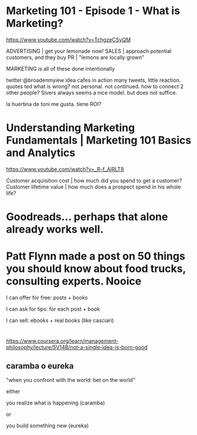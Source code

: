 # Marketing 101 - Episode 1 - What is Marketing?
https://www.youtube.com/watch?v=TchgzeCSyQM

ADVERTISING | get your lemonade now!
SALES | approach potential customers, and they buy
PR | "lemons are locally grown"

MARKETING is all of these done intentionally

twitter @broadenmyiew
idea cafes in action
many tweets, little reaction.
quotes ted
what is wrong? not personal. not continued. how to connect 2 other people? 
Sivers always seems a nice model. but does not suffice.

la huertina de toni me gusta.
tiene ROI?

# Understanding Marketing Fundamentals | Marketing 101 Basics and Analytics
https://www.youtube.com/watch?v=_R-f_AlRLT8

Customer acquisition cost | how much did you spend to get a customer?
Customer lifetime value | how much does a prospect spend in his whole life?



# Goodreads... perhaps that alone already works well.

# Patt Flynn made a post on 50 things you should know about food trucks, consulting experts. Nooice

I can offer for free: posts + books

I can ask for tips: for each post + book

I can sell: 
ebooks + real books (like casciari)

# 
https://www.coursera.org/learn/management-philosophy/lecture/5V14B/not-a-single-idea-is-born-good

## caramba o eureka

"when you confront with the world: bet on the world"

either 

you realize what is happening (caramba)

or

you build something new (eureka)
